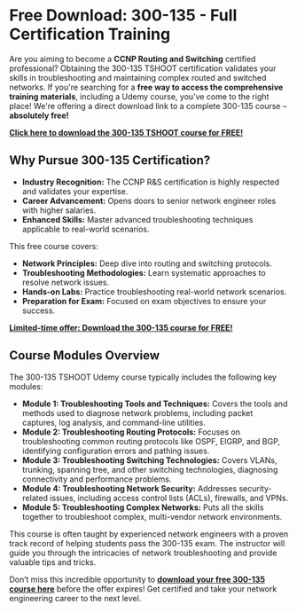 # Free Download: 300-135 - Full Certification Training

Are you aiming to become a **CCNP Routing and Switching** certified professional? Obtaining the 300-135 TSHOOT certification validates your skills in troubleshooting and maintaining complex routed and switched networks. If you're searching for a **free way to access the comprehensive training materials**, including a Udemy course, you’ve come to the right place! We're offering a direct download link to a complete 300-135 course – **absolutely free!**

[**Click here to download the 300-135 TSHOOT course for FREE!**](https://udemywork.com/300-135)

## Why Pursue 300-135 Certification?

*   **Industry Recognition:** The CCNP R&S certification is highly respected and validates your expertise.
*   **Career Advancement:** Opens doors to senior network engineer roles with higher salaries.
*   **Enhanced Skills:** Master advanced troubleshooting techniques applicable to real-world scenarios.

This free course covers:

*   **Network Principles:** Deep dive into routing and switching protocols.
*   **Troubleshooting Methodologies:** Learn systematic approaches to resolve network issues.
*   **Hands-on Labs:** Practice troubleshooting real-world network scenarios.
*   **Preparation for Exam:** Focused on exam objectives to ensure your success.

[**Limited-time offer: Download the 300-135 course for FREE!**](https://udemywork.com/300-135)

## Course Modules Overview

The 300-135 TSHOOT Udemy course typically includes the following key modules:

*   **Module 1: Troubleshooting Tools and Techniques:** Covers the tools and methods used to diagnose network problems, including packet captures, log analysis, and command-line utilities.
*   **Module 2: Troubleshooting Routing Protocols:** Focuses on troubleshooting common routing protocols like OSPF, EIGRP, and BGP, identifying configuration errors and pathing issues.
*   **Module 3: Troubleshooting Switching Technologies:** Covers VLANs, trunking, spanning tree, and other switching technologies, diagnosing connectivity and performance problems.
*   **Module 4: Troubleshooting Network Security:** Addresses security-related issues, including access control lists (ACLs), firewalls, and VPNs.
*   **Module 5: Troubleshooting Complex Networks:** Puts all the skills together to troubleshoot complex, multi-vendor network environments.

This course is often taught by experienced network engineers with a proven track record of helping students pass the 300-135 exam. The instructor will guide you through the intricacies of network troubleshooting and provide valuable tips and tricks.

Don’t miss this incredible opportunity to **[download your free 300-135 course here](https://udemywork.com/300-135)** before the offer expires! Get certified and take your network engineering career to the next level.
